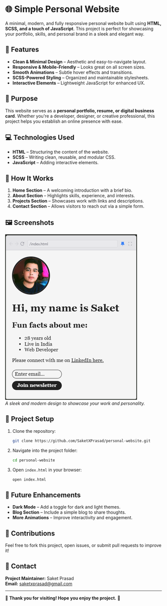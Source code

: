 # 🌐 Simple Personal Website  

A minimal, modern, and fully responsive personal website built using **HTML, SCSS, and a touch of JavaScript**. This project is perfect for showcasing your portfolio, skills, and personal brand in a sleek and elegant way.  

## 🌟 Features  

- **Clean & Minimal Design** – Aesthetic and easy-to-navigate layout.  
- **Responsive & Mobile-Friendly** – Looks great on all screen sizes.  
- **Smooth Animations** – Subtle hover effects and transitions.  
- **SCSS-Powered Styling** – Organized and maintainable stylesheets.  
- **Interactive Elements** – Lightweight JavaScript for enhanced UX.  

## 🎯 Purpose  

This website serves as a **personal portfolio, resume, or digital business card**. Whether you're a developer, designer, or creative professional, this project helps you establish an online presence with ease.  

## 💻 Technologies Used  

- **HTML** – Structuring the content of the website.  
- **SCSS** – Writing clean, reusable, and modular CSS.  
- **JavaScript** – Adding interactive elements.  

## 🚀 How It Works  

1. **Home Section** – A welcoming introduction with a brief bio.  
2. **About Section** – Highlights skills, experience, and interests.  
3. **Projects Section** – Showcases work with links and descriptions.  
4. **Contact Section** – Allows visitors to reach out via a simple form.  

## 🖼️ Screenshots  

![alt text](image.png)  
_A sleek and modern design to showcase your work and personality._  

## 📂 Project Setup  

1. Clone the repository:  
   ```bash
   git clone https://github.com/SaketXPrasad/personal-website.git
   ```  
2. Navigate into the project folder:  
   ```bash
   cd personal-website
   ```  
3. Open `index.html` in your browser:  
   ```bash
   open index.html
   ```  

## 📌 Future Enhancements  

- **Dark Mode** – Add a toggle for dark and light themes.  
- **Blog Section** – Include a simple blog to share thoughts.  
- **More Animations** – Improve interactivity and engagement.  

## 👏 Contributions  

Feel free to fork this project, open issues, or submit pull requests to improve it!  

## 📧 Contact  

**Project Maintainer:** Saket Prasad  
**Email:** saketxprasad@gmail.com  

---

🚀 **Thank you for visiting! Hope you enjoy the project.** 🌟
